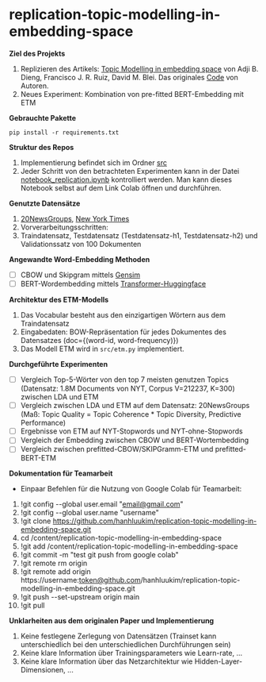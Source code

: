 # replication-topic-modelling-in-embedding-space

**Ziel des Projekts**
1. Replizieren des Artikels: [Topic Modelling in embedding space](https://arxiv.org/abs/1907.04907) von Adji B. Dieng, Francisco J. R. Ruiz, David M. Blei. Das originales [Code](https://github.com/adjidieng/ETM) von Autoren. 
2. Neues Experiment: Kombination von pre-fitted BERT-Embedding mit ETM

**Gebrauchte Pakette**

`pip install -r requirements.txt`

**Struktur des Repos**
1. Implementierung befindet sich im Ordner [src](https://github.com/hanhluukim/replication-topic-modelling-in-embedding-space/tree/main/src)
2. Jeder Schritt von den betrachteten Experimenten kann in der Datei [notebook_replication.ipynb](https://github.com/hanhluukim/replication-topic-modelling-in-embedding-space/blob/main/notebook_replication.ipynb) kontrolliert werden. Man kann dieses Notebook selbst auf dem Link Colab öffnen und durchführen. 


**Genutzte Datensätze**
1. [20NewsGroups](), [New York Times]()
2. Vorverarbeitungsschritten: 
3. Traindatensatz, Testdatensatz (Testdatensatz-h1, Testdatensatz-h2) und Validationssatz von 100 Dokumenten

**Angewandte Word-Embedding Methoden**
- [ ] CBOW und Skipgram mittels [Gensim](https://radimrehurek.com/gensim/)
- [ ] BERT-Wordembedding mittels [Transformer-Huggingface](https://huggingface.co/docs/transformers/installation)

**Architektur des ETM-Modells**
1. Das Vocabular besteht aus den einzigartigen Wörtern aus dem Traindatensatz
2. Eingabedaten: BOW-Repräsentation für jedes Dokumentes des Datensatzes (doc={(word-id, word-frequency)})
3. Das Modell ETM wird in `src/etm.py` implementiert.

**Durchgeführte Experimenten**

- [ ] Vergleich Top-5-Wörter von den top 7 meisten genutzen Topics (Datensatz: 1.8M Documents von NYT, Corpus V=212237, K=300) zwischen LDA und ETM
- [ ] Vergleich zwischen LDA und ETM auf dem Datensatz: 20NewsGroups (Maß: Topic Quality = Topic Coherence * Topic Diversity, Predictive Performance)
- [ ] Ergebnisse von ETM auf NYT-Stopwords und NYT-ohne-Stopwords
- [ ] Vergleich der Embedding zwischen CBOW und BERT-Wortembedding
- [ ] Vergleich zwischen prefitted-CBOW/SKIPGramm-ETM und prefitted-BERT-ETM

**Dokumentation für Teamarbeit**
- Einpaar Befehlen für die Nutzung von Google Colab für Teamarbeit:
1. !git config --global user.email "email@gmail.com"
2. !git config --global user.name "username"
3. !git clone https://github.com/hanhluukim/replication-topic-modelling-in-embedding-space.git
4. cd /content/replication-topic-modelling-in-embedding-space
5. !git add /content/replication-topic-modelling-in-embedding-space
6. !git commit -m "test git push from google colab"
7. !git remote rm origin
8. !git remote add origin https://username:token@github.com/hanhluukim/replication-topic-modelling-in-embedding-space.git
9. !git push --set-upstream origin main
10. !git pull

**Unklarheiten aus dem originalen Paper und Implementierung**
1. Keine festlegene Zerlegung von Datensätzen (Trainset kann unterschiedlich bei den unterschiedlichen Durchführungen sein)
2. Keine klare Information über Trainingsparameters wie Learn-rate, ...
3. Keine klare Information über das Netzarchitektur wie Hidden-Layer-Dimensionen, ...